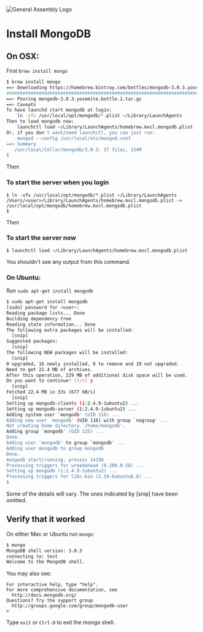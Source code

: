 ![General Assembly Logo](http://i.imgur.com/ke8USTq.png)

# Install MongoDB

## On OSX:

First `brew install mongo`

```sh
$ brew install mongo
==> Downloading https://homebrew.bintray.com/bottles/mongodb-3.0.3.yosemite.bott
######################################################################## 100.0%
==> Pouring mongodb-3.0.3.yosemite.bottle.1.tar.gz
==> Caveats
To have launchd start mongodb at login:
    ln -sfv /usr/local/opt/mongodb/*.plist ~/Library/LaunchAgents
Then to load mongodb now:
    launchctl load ~/Library/LaunchAgents/homebrew.mxcl.mongodb.plist
Or, if you don't want/need launchctl, you can just run:
    mongod --config /usr/local/etc/mongod.conf
==> Summary
   /usr/local/Cellar/mongodb/3.0.3: 17 files, 154M
$
```

Then

### To start the server when you login

```
$ ln -sfv /usr/local/opt/mongodb/*.plist ~/Library/LaunchAgents
/Users/<user>/Library/LaunchAgents/homebrew.mxcl.mongodb.plist -> /usr/local/opt/mongodb/homebrew.mxcl.mongodb.plist
$
```

Then

### To start the server now

`$ launchctl load ~/Library/LaunchAgents/homebrew.mxcl.mongodb.plist`

You shouldn't see any output from this command.

### On Ubuntu:

Run `sudo apt-get install mongodb`

```bash
$ sudo apt-get install mongodb
[sudo] password for <user>:
Reading package lists... Done
Building dependency tree
Reading state information... Done
The following extra packages will be installed:
  [snip]
Suggested packages:
  [snip]
The following NEW packages will be installed:
  [snip]
0 upgraded, 16 newly installed, 0 to remove and 10 not upgraded.
Need to get 22.4 MB of archives.
After this operation, 229 MB of additional disk space will be used.
Do you want to continue? [Y/n] y
  [snip]
Fetched 22.4 MB in 33s (677 kB/s)
  [snip]
Setting up mongodb-clients (1:2.4.9-1ubuntu2) ...
Setting up mongodb-server (1:2.4.9-1ubuntu2) ...
Adding system user `mongodb' (UID 116) ...
Adding new user `mongodb' (UID 116) with group `nogroup' ...
Not creating home directory `/home/mongodb'.
Adding group `mongodb' (GID 125) ...
Done.
Adding user `mongodb' to group `mongodb' ...
Adding user mongodb to group mongodb
Done.
mongodb start/running, process 14198
Processing triggers for ureadahead (0.100.0-16) ...
Setting up mongodb (1:2.4.9-1ubuntu2) ...
Processing triggers for libc-bin (2.19-0ubuntu6.6) ...
$
```

Some of the details will vary. The ones indicated by [snip] have been omitted.

## Verify that it worked

On either Mac or Ubuntu run `mongo`:

```bash
$ mongo
MongoDB shell version: 3.0.3
connecting to: test
Welcome to the MongoDB shell.
```

You may also see:

```
For interactive help, type "help".
For more comprehensive documentation, see
  http://docs.mongodb.org/
Questions? Try the support group
  http://groups.google.com/group/mongodb-user
>
```

Type `exit` or `Ctrl-D` to exit the mongo shell.
